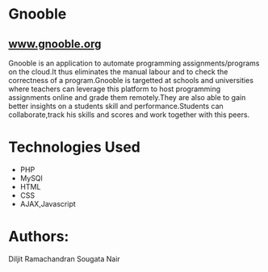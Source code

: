 Gnooble
==============================================
www.gnooble.org
--------------------------------------

Gnooble is an application to automate programming assignments/programs on the cloud.It thus eliminates the manual labour and to check the correctness of a program.Gnooble is targetted at schools and universities where teachers can leverage this platform to host programming assignments online and grade them remotely.They are also able to gain better insights on a students skill and performance.Students can collaborate,track his skills and scores and work together with this peers.



Technologies Used
===============================================
* PHP 
* MySQl
* HTML
* CSS
* AJAX,Javascript






Authors:
=================

Diljit Ramachandran
Sougata Nair


